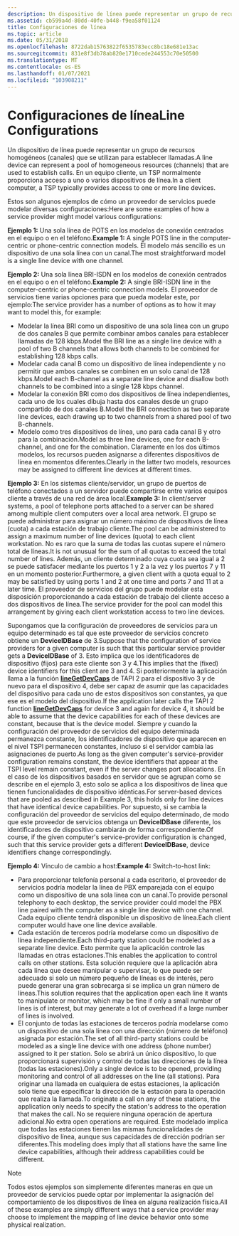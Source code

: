 ```yaml
---
description: Un dispositivo de línea puede representar un grupo de recursos homogéneos (canales) que se utilizan para establecer llamadas. En un equipo cliente, un TSP normalmente proporciona acceso a uno o varios dispositivos de línea.
ms.assetid: cb599a4d-80dd-40fe-b448-f9ea58f01124
title: Configuraciones de línea
ms.topic: article
ms.date: 05/31/2018
ms.openlocfilehash: 8722dab15763822f6535783ecc8bc18e681e13ac
ms.sourcegitcommit: 831e8f3db78ab820e1710cede244553c70e50500
ms.translationtype: MT
ms.contentlocale: es-ES
ms.lasthandoff: 01/07/2021
ms.locfileid: "103908211"
---
```

# <a name="line-configurations"></a><span data-ttu-id="081a7-104">Configuraciones de línea</span><span class="sxs-lookup"><span data-stu-id="081a7-104">Line Configurations</span></span>

<span data-ttu-id="081a7-105">Un dispositivo de línea puede representar un grupo de recursos homogéneos (canales) que se utilizan para establecer llamadas.</span><span class="sxs-lookup"><span data-stu-id="081a7-105">A line device can represent a pool of homogeneous resources (channels) that are used to establish calls.</span></span> <span data-ttu-id="081a7-106">En un equipo cliente, un TSP normalmente proporciona acceso a uno o varios dispositivos de línea.</span><span class="sxs-lookup"><span data-stu-id="081a7-106">In a client computer, a TSP typically provides access to one or more line devices.</span></span>

<span data-ttu-id="081a7-107">Estos son algunos ejemplos de cómo un proveedor de servicios puede modelar diversas configuraciones:</span><span class="sxs-lookup"><span data-stu-id="081a7-107">Here are some examples of how a service provider might model various configurations:</span></span>

<span data-ttu-id="081a7-108">**Ejemplo 1:** Una sola línea de POTS en los modelos de conexión centrados en el equipo o en el teléfono.</span><span class="sxs-lookup"><span data-stu-id="081a7-108">**Example 1:** A single POTS line in the computer-centric or phone-centric connection models.</span></span> <span data-ttu-id="081a7-109">El modelo más sencillo es un dispositivo de una sola línea con un canal.</span><span class="sxs-lookup"><span data-stu-id="081a7-109">The most straightforward model is a single line device with one channel.</span></span>

<span data-ttu-id="081a7-110">**Ejemplo 2:** Una sola línea BRI-ISDN en los modelos de conexión centrados en el equipo o en el teléfono.</span><span class="sxs-lookup"><span data-stu-id="081a7-110">**Example 2:** A single BRI-ISDN line in the computer-centric or phone-centric connection models.</span></span> <span data-ttu-id="081a7-111">El proveedor de servicios tiene varias opciones para que pueda modelar este, por ejemplo:</span><span class="sxs-lookup"><span data-stu-id="081a7-111">The service provider has a number of options as to how it may want to model this, for example:</span></span>

-   <span data-ttu-id="081a7-112">Modelar la línea BRI como un dispositivo de una sola línea con un grupo de dos canales B que permite combinar ambos canales para establecer llamadas de 128 kbps.</span><span class="sxs-lookup"><span data-stu-id="081a7-112">Model the BRI line as a single line device with a pool of two B channels that allows both channels to be combined for establishing 128 kbps calls.</span></span>
-   <span data-ttu-id="081a7-113">Modelar cada canal B como un dispositivo de línea independiente y no permitir que ambos canales se combinen en un solo canal de 128 kbps.</span><span class="sxs-lookup"><span data-stu-id="081a7-113">Model each B-channel as a separate line device and disallow both channels to be combined into a single 128 kbps channel.</span></span>
-   <span data-ttu-id="081a7-114">Modelar la conexión BRI como dos dispositivos de línea independientes, cada uno de los cuales dibuja hasta dos canales desde un grupo compartido de dos canales B.</span><span class="sxs-lookup"><span data-stu-id="081a7-114">Model the BRI connection as two separate line devices, each drawing up to two channels from a shared pool of two B-channels.</span></span>
-   <span data-ttu-id="081a7-115">Modelo como tres dispositivos de línea, uno para cada canal B y otro para la combinación.</span><span class="sxs-lookup"><span data-stu-id="081a7-115">Model as three line devices, one for each B-channel, and one for the combination.</span></span> <span data-ttu-id="081a7-116">Claramente en los dos últimos modelos, los recursos pueden asignarse a diferentes dispositivos de línea en momentos diferentes.</span><span class="sxs-lookup"><span data-stu-id="081a7-116">Clearly in the latter two models, resources may be assigned to different line devices at different times.</span></span>

<span data-ttu-id="081a7-117">**Ejemplo 3:** En los sistemas cliente/servidor, un grupo de puertos de teléfono conectados a un servidor puede compartirse entre varios equipos cliente a través de una red de área local.</span><span class="sxs-lookup"><span data-stu-id="081a7-117">**Example 3:** In client/server systems, a pool of telephone ports attached to a server can be shared among multiple client computers over a local area network.</span></span> <span data-ttu-id="081a7-118">El grupo se puede administrar para asignar un número máximo de dispositivos de línea (cuota) a cada estación de trabajo cliente.</span><span class="sxs-lookup"><span data-stu-id="081a7-118">The pool can be administered to assign a maximum number of line devices (quota) to each client workstation.</span></span> <span data-ttu-id="081a7-119">No es raro que la suma de todas las cuotas supere el número total de líneas.</span><span class="sxs-lookup"><span data-stu-id="081a7-119">It is not unusual for the sum of all quotas to exceed the total number of lines.</span></span> <span data-ttu-id="081a7-120">Además, un cliente determinado cuya cuota sea igual a 2 se puede satisfacer mediante los puertos 1 y 2 a la vez y los puertos 7 y 11 en un momento posterior.</span><span class="sxs-lookup"><span data-stu-id="081a7-120">Furthermore, a given client with a quota equal to 2 may be satisfied by using ports 1 and 2 at one time and ports 7 and 11 at a later time.</span></span> <span data-ttu-id="081a7-121">El proveedor de servicios del grupo puede modelar esta disposición proporcionando a cada estación de trabajo del cliente acceso a dos dispositivos de línea.</span><span class="sxs-lookup"><span data-stu-id="081a7-121">The service provider for the pool can model this arrangement by giving each client workstation access to two line devices.</span></span>

<span data-ttu-id="081a7-122">Supongamos que la configuración de proveedores de servicios para un equipo determinado es tal que este proveedor de servicios concreto obtiene un **DeviceIDBase** de 3.</span><span class="sxs-lookup"><span data-stu-id="081a7-122">Suppose that the configuration of service providers for a given computer is such that this particular service provider gets a **DeviceIDBase** of 3.</span></span> <span data-ttu-id="081a7-123">Esto implica que los identificadores de dispositivo (fijos) para este cliente son 3 y 4.</span><span class="sxs-lookup"><span data-stu-id="081a7-123">This implies that the (fixed) device identifiers for this client are 3 and 4.</span></span> <span data-ttu-id="081a7-124">Si posteriormente la aplicación llama a la función [**lineGetDevCaps**](/windows/win32/api/tapi/nf-tapi-linegetdevcaps) de TAPI 2 para el dispositivo 3 y de nuevo para el dispositivo 4, debe ser capaz de asumir que las capacidades del dispositivo para cada uno de estos dispositivos son constantes, ya que ese es el modelo del dispositivo.</span><span class="sxs-lookup"><span data-stu-id="081a7-124">If the application later calls the TAPI 2 function [**lineGetDevCaps**](/windows/win32/api/tapi/nf-tapi-linegetdevcaps) for device 3 and again for device 4, it should be able to assume that the device capabilities for each of these devices are constant, because that is the device model.</span></span> <span data-ttu-id="081a7-125">Siempre y cuando la configuración del proveedor de servicios del equipo determinada permanezca constante, los identificadores de dispositivo que aparecen en el nivel TSPI permanecen constantes, incluso si el servidor cambia las asignaciones de puerto.</span><span class="sxs-lookup"><span data-stu-id="081a7-125">As long as the given computer's service-provider configuration remains constant, the device identifiers that appear at the TSPI level remain constant, even if the server changes port allocations.</span></span> <span data-ttu-id="081a7-126">En el caso de los dispositivos basados en servidor que se agrupan como se describe en el ejemplo 3, esto solo se aplica a los dispositivos de línea que tienen funcionalidades de dispositivo idénticas.</span><span class="sxs-lookup"><span data-stu-id="081a7-126">For server-based devices that are pooled as described in Example 3, this holds only for line devices that have identical device capabilities.</span></span> <span data-ttu-id="081a7-127">Por supuesto, si se cambia la configuración del proveedor de servicios del equipo determinado, de modo que este proveedor de servicios obtenga un **DeviceIDBase** diferente, los identificadores de dispositivo cambiarán de forma correspondiente.</span><span class="sxs-lookup"><span data-stu-id="081a7-127">Of course, if the given computer's service-provider configuration is changed, such that this service provider gets a different **DeviceIDBase**, device identifiers change correspondingly.</span></span>

<span data-ttu-id="081a7-128">**Ejemplo 4:** Vínculo de cambio a host:</span><span class="sxs-lookup"><span data-stu-id="081a7-128">**Example 4:** Switch-to-host link:</span></span>

-   <span data-ttu-id="081a7-129">Para proporcionar telefonía personal a cada escritorio, el proveedor de servicios podría modelar la línea de PBX emparejada con el equipo como un dispositivo de una sola línea con un canal.</span><span class="sxs-lookup"><span data-stu-id="081a7-129">To provide personal telephony to each desktop, the service provider could model the PBX line paired with the computer as a single line device with one channel.</span></span> <span data-ttu-id="081a7-130">Cada equipo cliente tendrá disponible un dispositivo de línea.</span><span class="sxs-lookup"><span data-stu-id="081a7-130">Each client computer would have one line device available.</span></span>
-   <span data-ttu-id="081a7-131">Cada estación de terceros podría modelarse como un dispositivo de línea independiente.</span><span class="sxs-lookup"><span data-stu-id="081a7-131">Each third-party station could be modeled as a separate line device.</span></span> <span data-ttu-id="081a7-132">Esto permite que la aplicación controle las llamadas en otras estaciones.</span><span class="sxs-lookup"><span data-stu-id="081a7-132">This enables the application to control calls on other stations.</span></span> <span data-ttu-id="081a7-133">Esta solución requiere que la aplicación abra cada línea que desee manipular o supervisar, lo que puede ser adecuado si solo un número pequeño de líneas es de interés, pero puede generar una gran sobrecarga si se implica un gran número de líneas.</span><span class="sxs-lookup"><span data-stu-id="081a7-133">This solution requires that the application open each line it wants to manipulate or monitor, which may be fine if only a small number of lines is of interest, but may generate a lot of overhead if a large number of lines is involved.</span></span>
-   <span data-ttu-id="081a7-134">El conjunto de todas las estaciones de terceros podría modelarse como un dispositivo de una sola línea con una dirección (número de teléfono) asignada por estación.</span><span class="sxs-lookup"><span data-stu-id="081a7-134">The set of all third-party stations could be modeled as a single line device with one address (phone number) assigned to it per station.</span></span> <span data-ttu-id="081a7-135">Solo se abrirá un único dispositivo, lo que proporcionará supervisión y control de todas las direcciones de la línea (todas las estaciones).</span><span class="sxs-lookup"><span data-stu-id="081a7-135">Only a single device is to be opened, providing monitoring and control of all addresses on the line (all stations).</span></span> <span data-ttu-id="081a7-136">Para originar una llamada en cualquiera de estas estaciones, la aplicación solo tiene que especificar la dirección de la estación para la operación que realiza la llamada.</span><span class="sxs-lookup"><span data-stu-id="081a7-136">To originate a call on any of these stations, the application only needs to specify the station's address to the operation that makes the call.</span></span> <span data-ttu-id="081a7-137">No se requiere ninguna operación de apertura adicional.</span><span class="sxs-lookup"><span data-stu-id="081a7-137">No extra open operations are required.</span></span> <span data-ttu-id="081a7-138">Este modelado implica que todas las estaciones tienen las mismas funcionalidades de dispositivo de línea, aunque sus capacidades de dirección podrían ser diferentes.</span><span class="sxs-lookup"><span data-stu-id="081a7-138">This modeling does imply that all stations have the same line device capabilities, although their address capabilities could be different.</span></span>

> [!Note]  
> <span data-ttu-id="081a7-139">Todos estos ejemplos son simplemente diferentes maneras en que un proveedor de servicios puede optar por implementar la asignación del comportamiento de los dispositivos de línea en alguna realización física.</span><span class="sxs-lookup"><span data-stu-id="081a7-139">All of these examples are simply different ways that a service provider may choose to implement the mapping of line device behavior onto some physical realization.</span></span>

 

 

 
